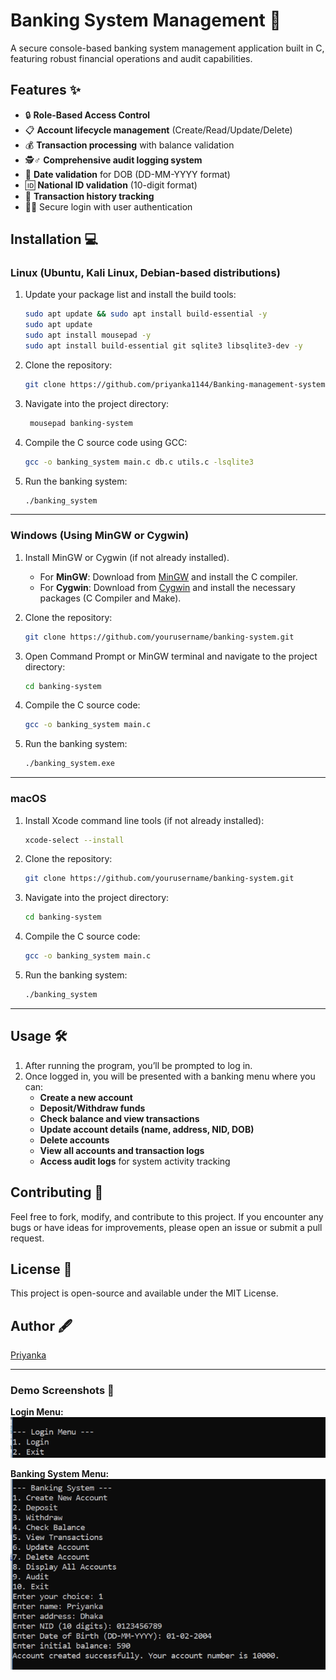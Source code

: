 # Banking System Management 🔐

A secure console-based banking system management application built in C, featuring robust financial operations and audit capabilities.


## Features ✨

- 🔒 **Role-Based Access Control** 
- 📋 **Account lifecycle management** (Create/Read/Update/Delete)
- 💰 **Transaction processing** with balance validation
- 🕵️♂️ **Comprehensive audit logging system**
- 📆 **Date validation** for DOB (DD-MM-YYYY format)
- 🆔 **National ID validation** (10-digit format)
- 📜 **Transaction history tracking**
- 🧑‍💼 Secure login with user authentication

## Installation 💻

### Linux (Ubuntu, Kali Linux, Debian-based distributions)

1. Update your package list and install the build tools:
    ```bash
    sudo apt update && sudo apt install build-essential -y
    sudo apt update
    sudo apt install mousepad -y
    sudo apt install build-essential git sqlite3 libsqlite3-dev -y
    ```

2. Clone the repository:
    ```bash
    git clone https://github.com/priyanka1144/Banking-management-system
    ```

3. Navigate into the project directory:
    ```bash
     mousepad banking-system
    ```

4. Compile the C source code using GCC:
    ```bash
    gcc -o banking_system main.c db.c utils.c -lsqlite3
    ```

5. Run the banking system:
    ```bash
    ./banking_system
    ```

---

### Windows (Using MinGW or Cygwin)

1. Install MinGW or Cygwin (if not already installed).

   - For **MinGW**: Download from [MinGW](https://osdn.net/projects/mingw/releases/) and install the C compiler.
   - For **Cygwin**: Download from [Cygwin](https://www.cygwin.com/) and install the necessary packages (C Compiler and Make).

2. Clone the repository:
    ```bash
    git clone https://github.com/yourusername/banking-system.git
    ```

3. Open Command Prompt or MinGW terminal and navigate to the project directory:
    ```bash
    cd banking-system
    ```

4. Compile the C source code:
    ```bash
    gcc -o banking_system main.c
    ```

5. Run the banking system:
    ```bash
    ./banking_system.exe
    ```

---

### macOS

1. Install Xcode command line tools (if not already installed):
    ```bash
    xcode-select --install
    ```

2. Clone the repository:
    ```bash
    git clone https://github.com/yourusername/banking-system.git
    ```

3. Navigate into the project directory:
    ```bash
    cd banking-system
    ```

4. Compile the C source code:
    ```bash
    gcc -o banking_system main.c
    ```

5. Run the banking system:
    ```bash
    ./banking_system
    ```

---

## Usage 🛠️

1. After running the program, you’ll be prompted to log in.
2. Once logged in, you will be presented with a banking menu where you can:
   - **Create a new account**
   - **Deposit/Withdraw funds**
   - **Check balance and view transactions**
   - **Update account details (name, address, NID, DOB)**
   - **Delete accounts**
   - **View all accounts and transaction logs**
   - **Access audit logs** for system activity tracking

## Contributing 🤝

Feel free to fork, modify, and contribute to this project. If you encounter any bugs or have ideas for improvements, please open an issue or submit a pull request.

## License 📄

This project is open-source and available under the MIT License.

## Author 🖋️

[Priyanka](https://github.com/priyanka1144)

---
### Demo Screenshots 📸

**Login Menu:**
![Login Menu](https://github.com/priyanka1144/Banking-management-system/blob/main/login.png)

**Banking System Menu:**
![Banking Menu](https://github.com/priyanka1144/Banking-management-system/blob/main/Banking.png)




